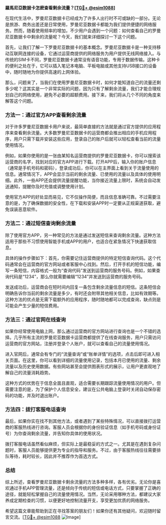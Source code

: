 **羅馬尼亞数据卡怎麽查看剩余流量？[[TG💪+ @esim1088](https://t.me/s/esim1088)]**

在现代生活中，罗曼尼亚数据卡已经成为了许多人出行时不可或缺的一部分。无论是旅游、商务出差还是日常使用，罗曼尼亚数据卡都能为我们提供便捷的网络服务。然而，随着使用频率的增加，不少用户会遇到一个问题：如何查看自己的罗曼尼亚数据卡中剩余的流量呢？今天，我们就来详细探讨一下这个问题。

首先，让我们了解一下罗曼尼亚数据卡的基本概念。罗曼尼亚数据卡是一种支持移动互联网连接的设备，它通过运营商提供的网络服务为用户提供无线网络接入。与传统的SIM卡不同，罗曼尼亚数据卡通常没有语音功能，专用于数据传输。这种卡的便利之处在于，它可以插入笔记本电脑、平板电脑或其他支持USB接口的设备中，随时随地为你提供高速的上网体验。

那么，问题来了，当我们在使用罗曼尼亚数据卡时，如何才能知道自己的流量还剩多少呢？这其实是一个非常实际的问题，因为只有了解剩余流量，我们才能合理规划自己的网络使用，避免不必要的超额费用。接下来，我们将从几个不同的角度来解答这个问题。

### 方法一：通过官方APP查看剩余流量

对于许多罗曼尼亚数据卡用户来说，最简单直接的方法就是通过官方提供的应用程序来查看剩余流量。大多数罗曼尼亚数据卡的运营商都会推出相应的手机应用程序，用户只需下载并安装这些应用，登录自己的账户后就可以轻松查看当前的流量使用情况。

例如，如果你使用的是一张由某知名运营商提供的罗曼尼亚数据卡，你可以搜索该运营商的名字，找到对应的官方APP进行下载。打开APP后，输入你的账户信息（通常是手机号码和密码），登录成功后，你可以在主界面上看到关于流量使用的信息。通常情况下，APP会显示当前的剩余流量、已使用的流量以及具体的使用明细。此外，一些APP还会提供流量提醒功能，当你接近流量上限时，系统会自动发送通知，提醒你及时充值或调整使用计划。

使用官方APP的好处显而易见，它不仅操作简便，而且信息准确可靠。不过需要注意的是，为了确保数据的安全性，在下载和安装APP时一定要从正规渠道获取，避免误装恶意软件。

### 方法二：通过短信查询剩余流量

除了使用官方APP，另一种常见的方法是通过发送短信来查询剩余流量。这种方法适用于那些不习惯使用智能手机或APP的用户，也适合在紧急情况下快速获取信息。

具体的操作步骤如下：首先，你需要记住运营商提供的特定短信查询代码。这个代码通常会在运营商的官方网站或者客服中心找到。然后，打开手机的短信功能，编写一条短信，内容格式一般为“查询代码”发送到运营商的服务号码。例如，如果查询代码是“1234”，那么你就需要编辑“1234”并发送到运营商的服务号码。

发送成功后，运营商会在短时间内回复一条包含剩余流量信息的短信。这条短信会明确告诉你当前的剩余流量是多少，有时还会附带其他相关信息，比如有效期等。这种方法的优点是无需下载额外的应用程序，随时随地都可以完成查询，缺点则是可能会产生少量的短信费用。

### 方法三：通过官网在线查询

如果你经常使用电脑上网，那么通过运营商的官方网站进行查询也是一个不错的选择。几乎所有主流的罗曼尼亚数据卡运营商都提供了在线查询服务，用户只需访问运营商的官方网站，注册并登录个人账户，就可以查看自己的流量使用情况。

进入官网后，通常会有专门的“流量查询”或“账单详情”的选项，点击后即可进入相关页面。在这里，你可以看到详细的流量使用记录，包括本月已使用的流量、剩余流量以及历史使用数据。有些网站甚至会提供图表形式的展示，让用户更直观地了解自己的流量消耗趋势。

这种方式的优势在于信息全面且直观，适合需要长期跟踪流量使用情况的用户。但需要注意的是，为了保护个人信息安全，建议在公共电脑上登录时关闭自动保存密码的功能，并及时退出账户。

### 方法四：拨打客服电话查询

最后，如果你实在找不到其他方法，或者遇到了某些特殊情况，可以直接拨打运营商的客服热线进行咨询。客服人员会根据你的身份验证信息（如手机号码或身份证号）为你查询剩余流量，并告知你具体的使用状况。

拨打客服电话虽然看似麻烦，但实际上是最稳妥的方式之一。尤其是在遇到复杂问题时，客服人员能够提供更为专业的指导和服务。不过，由于客服热线往往需要排队等待，耗时较长，因此并不推荐作为首选方式。

### 总结

综上所述，查看罗曼尼亚数据卡剩余流量的方法多种多样，各有优劣。无论你是喜欢通过手机APP管理流量，还是倾向于传统的短信或电话方式，只要掌握了正确的途径，就能轻松掌握自己的流量使用情况。当然，无论采用哪种方法，都建议大家养成定期检查的习惯，以便更好地控制流量开支，享受更加优质的网络服务。

希望这篇文章能帮助到正在寻找答案的朋友们！如果你还有其他疑问，欢迎随时留言交流。[[TG💪+ @esim1088](https://t.me/s/esim1088) ![Image](https://i.postimg.cc/4NQfJmqS/Snipaste-2025-05-13-00-14-12.png)]